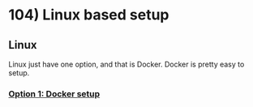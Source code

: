 # 104) Linux based setup

## Linux

Linux just have one option, and that is Docker. Docker is pretty easy to setup.



### [Option 1: Docker setup](104a-docker-setup.md)
